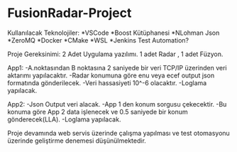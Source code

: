 # FusionRadar-Project

Kullanılacak Teknolojiler:
*VSCode
*Boost Kütüphanesi
*NLohman Json
*ZeroMQ
*Docker
*CMake
*WSL
*Jenkins Test Automation?

Proje Gereksinimi:
2 Adet Uygulama yazılımı. 1 adet Radar , 1 adet Füzyon.

App1:
-A.noktasından B noktasına 2 saniyede bir veri TCP/IP üzerinden veri aktarımı yapılacaktır.
-Radar konumuna göre enu veya ecef output json formatında gönderilecek.
-Veri hassasiyeti 10^-6 olacaktır.
-Loglama yapılacak.

App2:
-Json Output veri alacak.
-App 1 den konum sorgusu çekecektir.
-Bu konuma göre App 2 data işlenecek ve 0.5 saniyede bir konum gönderecek(LLA).
-Loglama yapılacak.

Proje devamında web servis üzerinde çalışma yapılması ve test otomasyonu üzerinde geliştirme denemesi düşünülmektedir.
